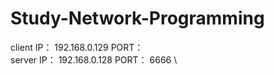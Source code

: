 # Study-Network-Programming
 client IP： 192.168.0.129 PORT：\
 server IP： 192.168.0.128 PORT： 6666 \
